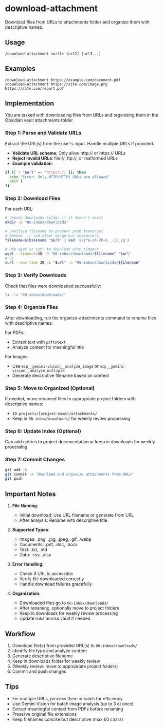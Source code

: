 # download-attachment

Download files from URLs to attachments folder and organize them with
descriptive names.

## Usage

```
/download-attachment <url1> [url2] [url3...]
```

## Examples

```
/download-attachment https://example.com/document.pdf
/download-attachment https://site.com/image.png https://site.com/report.pdf
```

## Implementation

You are tasked with downloading files from URLs and organizing them in the
Obsidian vault attachments folder.

### Step 1: Parse and Validate URLs

Extract the URL(s) from the user's input. Handle multiple URLs if provided.

- **Validate URL scheme**: Only allow http:// or https:// URLs
- **Reject invalid URLs**: file://, ftp://, or malformed URLs
- **Example validation**:

```bash
if [[ ! "$url" =~ ^https?:// ]]; then
  echo "Error: Only HTTP/HTTPS URLs are allowed"
  exit 1
fi
```

### Step 2: Download Files

For each URL:

```bash
# Create downloads folder if it doesn't exist
mkdir -p "00-inbox/downloads"

# Sanitize filename to prevent path traversal
# Remove ../ and other dangerous characters
filename=$(basename "$url" | sed 's/[^a-zA-Z0-9._-]/_/g')

# Use wget or curl to download with timeout
wget --timeout=30 -O "00-inbox/downloads/$filename" "$url"
# or
curl --max-time 30 -L "$url" -o "00-inbox/downloads/$filename"
```

### Step 3: Verify Downloads

Check that files were downloaded successfully:

```bash
ls -la "00-inbox/downloads/"
```

### Step 4: Organize Files

After downloading, run the organize-attachments command to rename files with
descriptive names:

For PDFs:

- Extract text with `pdftotext`
- Analyze content for meaningful title

For Images:

- Use `mcp__gemini-vision__analyze_image` or
  `mcp__gemini-vision__analyze_multiple`
- Generate descriptive filename based on content

### Step 5: Move to Organized (Optional)

If needed, move renamed files to appropriate project folders with descriptive names:
- `10-projects/[project-name]/attachments/`
- Keep in `00-inbox/downloads/` for weekly review processing

### Step 6: Update Index (Optional)

Can add entries to project documentation or keep in downloads for weekly processing

### Step 7: Commit Changes

```bash
git add -A
git commit -m "Download and organize attachments from URLs"
git push
```

## Important Notes

1. **File Naming**:
   - Initial download: Use URL filename or generate from URL
   - After analysis: Rename with descriptive title

2. **Supported Types**:
   - Images: .png, .jpg, .jpeg, .gif, .webp
   - Documents: .pdf, .doc, .docx
   - Text: .txt, .md
   - Data: .csv, .xlsx

3. **Error Handling**:
   - Check if URL is accessible
   - Verify file downloaded correctly
   - Handle download failures gracefully

4. **Organization**:
   - Downloaded files go to `00-inbox/downloads/`
   - After renaming, optionally move to project folders
   - Keep in downloads for weekly review processing
   - Update links across vault if needed

## Workflow

1. Download file(s) from provided URL(s) to `00-inbox/downloads/`
2. Identify file type and analyze content
3. Generate descriptive filename
4. Keep in downloads folder for weekly review
5. (Weekly review: move to appropriate project folders)
6. Commit and push changes

## Tips

- For multiple URLs, process them in batch for efficiency
- Use Gemini Vision for batch image analysis (up to 3 at once)
- Extract meaningful context from PDFs before renaming
- Preserve original file extensions
- Keep filenames concise but descriptive (max 60 chars)
